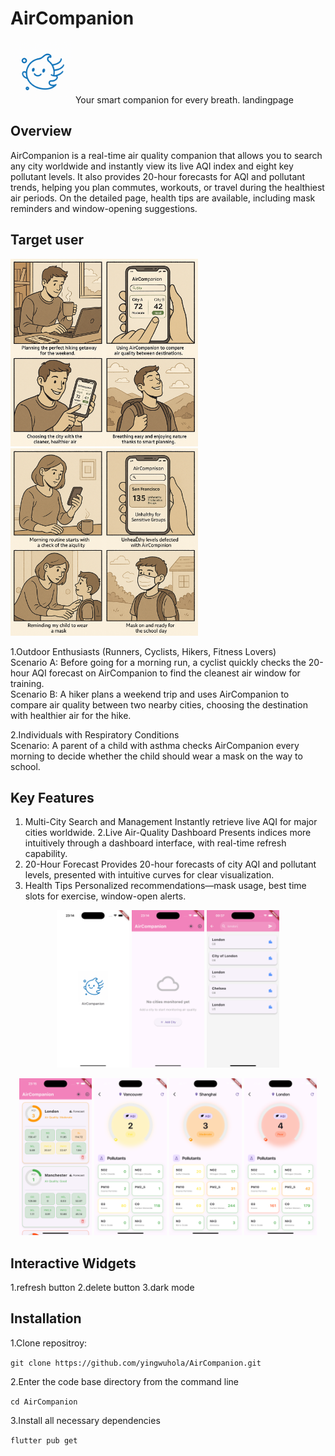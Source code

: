 # AirCompanion
<img src="docs/logo.png" alt="" width="100"> 
Your smart companion for every breath.
landingpage

## Overview
AirCompanion is a real-time air quality companion that allows you to search any city worldwide and instantly view its live AQI index and eight key pollutant levels. It also provides 20-hour forecasts for AQI and pollutant trends, helping you plan commutes, workouts, or travel during the healthiest air periods. On the detailed page, health tips are available, including mask reminders and window-opening suggestions.

## Target user
<img src="docs/sc2.png" alt="" width="300">  <img src="docs/sc1.png" alt="" width="300">

1.Outdoor Enthusiasts (Runners, Cyclists, Hikers, Fitness Lovers)
<br>Scenario A: Before going for a morning run, a cyclist quickly checks the 20-hour AQI forecast on AirCompanion to find the cleanest air window for training.
<br>Scenario B: A hiker plans a weekend trip and uses AirCompanion to compare air quality between two nearby cities, choosing the destination with healthier air for the hike.

2.Individuals with Respiratory Conditions
<br>Scenario: A parent of a child with asthma checks AirCompanion every morning to decide whether the child should wear a mask on the way to school.

## Key Features
1. Multi-City Search and Management
Instantly retrieve live AQI for major cities worldwide.
2.Live Air-Quality Dashboard
Presents indices more intuitively through a dashboard interface, with real-time refresh capability.
3. 20-Hour Forecast
Provides 20-hour forecasts of city AQI and pollutant levels, presented with intuitive curves for clear visualization.
4. Health Tips
Personalized recommendations—mask usage, best time slots for exercise, window-open alerts.

<p align="center">
  <img src="docs/splash.png" width="23%">
  <img src="docs/home1.png" width="23%">
  <img src="docs/city.png" width="23%">
</p>
<p align="center">
  <img src="docs/home2.png" width="23%">
  <img src="docs/detail1.png" width="23%">
  <img src="docs/detail2.png" width="23%">
  <img src="docs/detail3.png" width="23%">
</p>

## Interactive Widgets
1.refresh button
2.delete button
3.dark mode

## Installation
1.Clone repositroy:

`git clone https://github.com/yingwuhola/AirCompanion.git`

2.Enter the code base directory from the command line

`cd AirCompanion`

3.Install all necessary dependencies

`flutter pub get`
